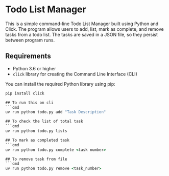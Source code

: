 # Todo List Manager

This is a simple command-line Todo List Manager built using Python and Click. The program allows users to add, list, mark as complete, and remove tasks from a todo list. The tasks are saved in a JSON file, so they persist between program runs.

## Requirements

- Python 3.6 or higher
- `click` library for creating the Command Line Interface (CLI)

You can install the required Python library using pip:

```cmd
pip install click

## To run this on cli
```cmd
uv run python todo.py add "Task Description"

## To check the list of total task
```cmd
uv run python todo.py lists

## To mark as completed task
```cmd
uv run python todo.py complete <task number>

## To remove task from file
```cmd
uv run python todo.py remove <task_number>

